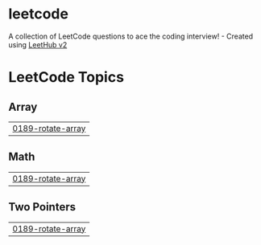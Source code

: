 # leetcode
A collection of LeetCode questions to ace the coding interview! - Created using [LeetHub v2](https://github.com/arunbhardwaj/LeetHub-2.0)

<!---LeetCode Topics Start-->
# LeetCode Topics
## Array
|  |
| ------- |
| [0189-rotate-array](https://github.com/hariharan1009/leetcode/tree/master/0189-rotate-array) |
## Math
|  |
| ------- |
| [0189-rotate-array](https://github.com/hariharan1009/leetcode/tree/master/0189-rotate-array) |
## Two Pointers
|  |
| ------- |
| [0189-rotate-array](https://github.com/hariharan1009/leetcode/tree/master/0189-rotate-array) |
<!---LeetCode Topics End-->